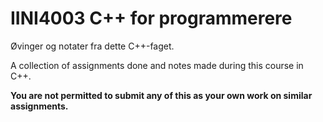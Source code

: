 # IINI4003 C++ for programmerere

Øvinger og notater fra dette C++-faget.

A collection of assignments done and notes made during this course in C++.

**You are not permitted to submit any of this as your own work on similar assignments.**
